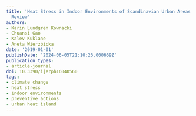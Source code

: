```yaml
---
title: 'Heat Stress in Indoor Environments of Scandinavian Urban Areas : A Literature
  Review'
authors:
- Karin Lundgren Kownacki
- Chuansi Gao
- Kalev Kuklane
- Aneta Wierzbicka
date: '2019-01-01'
publishDate: '2024-06-05T21:10:26.000669Z'
publication_types:
- article-journal
doi: 10.3390/ijerph16040560
tags:
- climate change
- heat stress
- indoor environments
- preventive actions
- urban heat island
---
```

